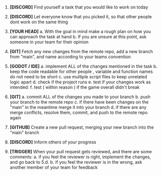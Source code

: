 1. **[DISCORD]**
  Find yourself a task that you would like to work on today

3. **[DISCORD]**
  Let everyone know that you picked it, so that other people dont work on the same thing

5. **[YOUR HEAD]**
  a. With the goal in mind make a rough plan on how you can approach the task at hand
  b. If you are unsure at this point, ask someone in your team for their opinion

7. **[GIT]**
  Fetch any new changes from the remote repo, add a new branch from "main", and name according to your teams convention

9. **[GODOT / IDE]** 
  a. implement ALL of the changes mentioned in the task
  b. keep the code readable for other people , variable and function names do not need to be short
  c. use multiple script files to keep unrelated logic apart
  d. check if the project runs
  e. test if your changes work as intended:
  f. test ( within reason ) if the game overall didn't break
		
10. **[GIT]**
  a. commit ALL of the changes you made to your branch
  b. push your branch to the remote repo
  c. if there have been changes on the "main" in the meantime merge it into your branch
  d. if there are any merge conflicts, resolve them, commit, and push to the remote repo again

11. **[GITHUB]**
  Create a new pull request, merging your new branch into the "main" branch
	
13. **[DISCORD]**
  Inform others of your progress
	
15. **[TRIGGER]**
  When your pull request gets reviewed, and there are some comments:
    a. if you feel the reviewer is right, implement the changes, and go back to 5.d.
    b. if you feel the reviewer is in the wrong, ask another member of your team for feedback
		
